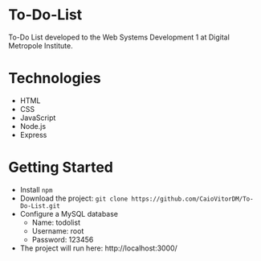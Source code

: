 # To-Do-List
To-Do List developed to the Web Systems Development 1 at Digital Metropole Institute.

# Technologies

- HTML
- CSS
- JavaScript
- Node.js
- Express

# Getting Started

- Install `npm` 
- Download the project: `git clone https://github.com/CaioVitorDM/To-Do-List.git`
- Configure a MySQL database
  - Name: todolist
  - Username: root
  - Password: 123456
- The project will run here: http://localhost:3000/
